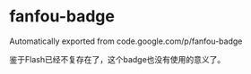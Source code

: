 # fanfou-badge
Automatically exported from code.google.com/p/fanfou-badge

鉴于Flash已经不复存在了，这个badge也没有使用的意义了。
